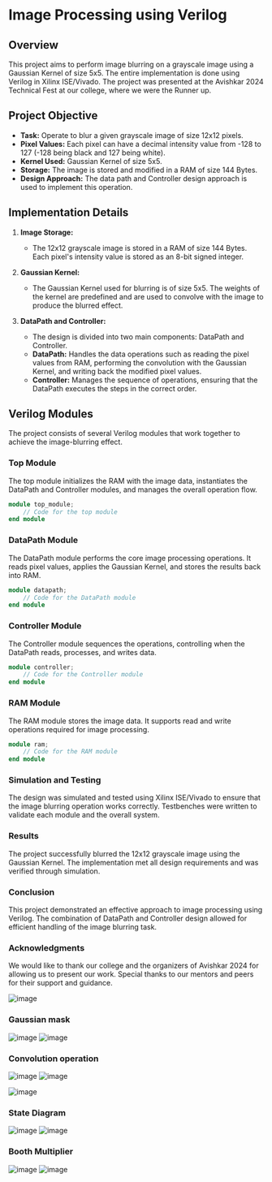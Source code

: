 # Image Processing using Verilog

## Overview

This project aims to perform image blurring on a grayscale image using a Gaussian Kernel of size 5x5. The entire implementation is done using Verilog in Xilinx ISE/Vivado. The project was presented at the Avishkar 2024 Technical Fest at our college, where we were the Runner up.

## Project Objective

- **Task:** Operate to blur a given grayscale image of size 12x12 pixels.
- **Pixel Values:** Each pixel can have a decimal intensity value from -128 to 127 (-128 being black and 127 being white).
- **Kernel Used:** Gaussian Kernel of size 5x5.
- **Storage:** The image is stored and modified in a RAM of size 144 Bytes.
- **Design Approach:** The data path and Controller design approach is used to implement this operation.

## Implementation Details

1. **Image Storage:**
   - The 12x12 grayscale image is stored in a RAM of size 144 Bytes. Each pixel's intensity value is stored as an 8-bit signed integer.

2. **Gaussian Kernel:**
   - The Gaussian Kernel used for blurring is of size 5x5. The weights of the kernel are predefined and are used to convolve with the image to produce the blurred effect.

3. **DataPath and Controller:**
   - The design is divided into two main components: DataPath and Controller.
   - **DataPath:** Handles the data operations such as reading the pixel values from RAM, performing the convolution with the Gaussian Kernel, and writing back the modified pixel values.
   - **Controller:** Manages the sequence of operations, ensuring that the DataPath executes the steps in the correct order.

## Verilog Modules

The project consists of several Verilog modules that work together to achieve the image-blurring effect.

### Top Module
The top module initializes the RAM with the image data, instantiates the DataPath and Controller modules, and manages the overall operation flow.




```Verilog
module top_module;
    // Code for the top module
end module
```
### DataPath Module
The DataPath module performs the core image processing operations. It reads pixel values, applies the Gaussian Kernel, and stores the results back into RAM.


```Verilog
module datapath;
    // Code for the DataPath module
end module
```
### Controller Module
The Controller module sequences the operations, controlling when the DataPath reads, processes, and writes data.


```Verilog
module controller;
    // Code for the Controller module
end module
```
### RAM Module
The RAM module stores the image data. It supports read and write operations required for image processing.


```Verilog
module ram;
    // Code for the RAM module
end module
```
### Simulation and Testing
The design was simulated and tested using Xilinx ISE/Vivado to ensure that the image blurring operation works correctly. Testbenches were written to validate each module and the overall system.

### Results
The project successfully blurred the 12x12 grayscale image using the Gaussian Kernel. The implementation met all design requirements and was verified through simulation.

### Conclusion
This project demonstrated an effective approach to image processing using Verilog. The combination of DataPath and Controller design allowed for efficient handling of the image blurring task.

### Acknowledgments
We would like to thank our college and the organizers of Avishkar 2024 for allowing us to present our work. Special thanks to our mentors and peers for their support and guidance.



![image](https://github.com/RBSuhail/fpga/assets/114150506/1ea8341b-5804-4c24-888f-a10a15a8f9bd)
### Gaussian mask
![image](https://github.com/RBSuhail/fpga/assets/114150506/c6ab6701-28bc-4c26-be4c-7eadd7a054bc)
![image](https://github.com/RBSuhail/fpga/assets/114150506/7daed31e-c4e1-4f2b-8246-af858ec5001c)

### Convolution operation
![image](https://github.com/RBSuhail/fpga/assets/114150506/05d621fb-7f32-442e-a79b-90e6d3279eba)
![image](https://github.com/RBSuhail/fpga/assets/114150506/94b606b0-d6f6-4674-8410-e12461b8e0cc)

![image](https://github.com/RBSuhail/fpga/assets/114150506/b1289e03-e6c4-4b56-8af5-c036c1d1dd7c)

### State Diagram
![image](https://github.com/RBSuhail/fpga/assets/114150506/84e47232-ee48-453d-aefa-32d659af66eb)
![image](https://github.com/RBSuhail/fpga/assets/114150506/8b5db831-f4ae-4669-92a7-79c1feba5fe1)
### Booth Multiplier
![image](https://github.com/RBSuhail/fpga/assets/114150506/3af9b16d-6824-4ea1-80a2-e559e1637b03)
![image](https://github.com/RBSuhail/fpga/assets/114150506/b07eacf8-6f3d-4b0b-b14d-a6c0b59c6485)
